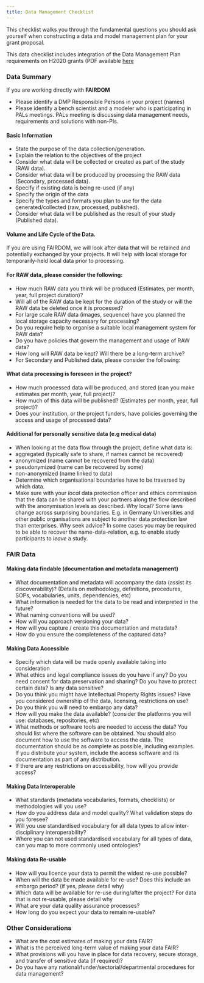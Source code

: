 ```yaml
---
title: Data Management Checklist
---
```



This checklist walks you through the fundamental questions you should ask yourself when constructing a data and model management plan for your grant proposal.

This data checklist includes integration of the Data Management Plan requirements on H2020 grants (PDF available [here](http://ec.europa.eu/research/participants/data/ref/h2020/grants_manual/hi/oa_pilot/h2020-hi-oa-data-mgt_en.pdf)

### Data Summary
If you are working directly with **FAIRDOM**

  * Please identify a DMP Responsible Persons in your project (names)
  * Please identify a bench scientist and a modeler who is participating in PALs meetings. PALs meeting is discussing data management needs, requirements and solutions with non-PIs.

#### Basic Information

  * State the purpose of the data collection/generation.
  * Explain the relation to the objectives of the project
  * Consider what data will be collected or created as part of the study (RAW data).
  * Consider what data will be produced by processing the RAW data (Secondary, processed data).
  * Specify if existing data is being re-used (if any)
  * Specify the origin of the data
  * Specify the types and formats you plan to use for the data generated/collected (raw, processed, published).
  * Consider what data will be published as the result of your study (Published data).

#### Volume and Life Cycle of the Data.

If you are using FAIRDOM, we will look after data that will be retained and potentially exchanged by your projects. 
It will help with local storage for temporarily-held local data prior to processing.

#### For RAW data, please consider the following:

 * How much RAW data you think will be produced (Estimates, per month, year, full project duration)?
 * Will all of the RAW data be kept for the duration of the study or will the RAW data be deleted once it is processed?
 * For large scale RAW data (images, sequence) have you planned the local storage capacity necessary for processing?
 * Do you require help to organise a suitable local management system for RAW data?
 * Do you have policies that govern the management and usage of RAW data?
 * How long will RAW data be kept? Will there be a long-term archive?
 * For Secondary and Published data, please consider the following:

#### What data processing is foreseen in the project?
 * How much processed data will be produced, and stored (can you make estimates per month, year, full project)?
 * How much of this data will be published? (Estimates per month, year, full project)?
 * Does your institution, or the project funders, have policies governing the access and usage of processed data?

#### Additional for personally sensitive data (e.g medical data)
 * When looking at the data flow through the project, define what data is:
 * aggregated (typically safe to share, if names cannot be recovered)
 * anonymized (name cannot be recovered from the data)
 * pseudonymized (name can be recovered by some)
 * non-anonymized (name linked to data)
 * Determine which organisational boundaries have to be traversed by which data.
 * Make sure with your *local* data protection officer and ethics commission that the data can be shared with your partners along the flow described with the anonymisation levels as described.  Why local? Some laws change across surprising boundaries. E.g. in Germany Universities and other public organisations are subject to another data protection law than enterprises. Why seek advice? In some cases you may be required to be able to recover the name-data-relation, e.g. to enable study participants to *leave* a study.

### FAIR Data

#### Making data findable (documentation and metadata management)

  * What documentation and metadata will accompany the data (assist its discoverability)? (Details on methodology, definitions, procedures, SOPs, vocabularies, units, dependencies, etc)
  * What information is needed for the data to be read and interpreted in the future?
  * What naming conventions will be used?
  * How will you approach versioning your data?
  * How will you capture / create this documentation and metadata?
  * How do you ensure the completeness of the captured data?

#### Making Data Accessible
  * Specify which data will be made openly available taking into consideration
  * What ethics and legal compliance issues do you have if any? Do you need consent for data preservation and sharing? Do you have to protect certain data? Is any data sensitive?
  * Do you think you might have Intellectual Property Rights issues? Have you considered ownership of the data, licensing, restrictions on use?
  * Do you think you will need to embargo any data?
  * How will you make the data available? (consider the platforms you will use: databases, repositories, etc)
  * What methods or software tools are needed to access the data? You should list where the software can be obtained. You should also document how to use the software to access the data. The documentation should be as complete as possible, including examples. If you distribute your system, include the access software and its documentation as part of any distribution.
  * If there are any restrictions on accessibility, how will you provide access?

#### Making Data Interoperable
  * What standards (metadata vocabularies, formats, checklists) or methodologies will you use?
  * How do you address data and model quality? What validation steps do you foresee?
  * Will you use standardised vocabulary for all data types to allow inter-disciplinary interoperability?
  * Where you can not used standardised vocabulary for all types of data, can you map to more commonly used ontologies?

#### Making data Re-usable
  * How will you licence your data to permit the widest re-use possible?
  * When will the data be made available for re-use? Does this include an embargo period? (if yes, please detail why)
  * Which data will be available for re-use during/after the project? For data that is not re-usable, please detail why
  * What are your data quality assurance processes?
  * How long do you expect your data to remain re-usable?

### Other Considerations

  * What are the cost estimates of making your data FAIR?
  * What is the perceived long-term value of making your data FAIR?
  * What provisions will you have in place for data recovery, secure storage, and transfer of sensitive data (if required)?
  * Do you have any national/funder/sectorial/departmental procedures for data management?
